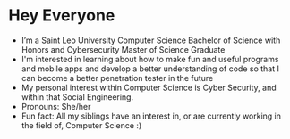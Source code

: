 # Hey Everyone

- I’m a Saint Leo University Computer Science Bachelor of Science with Honors and Cybersecurity Master of Science Graduate
- I'm interested in learning about how to make fun and useful programs and mobile apps and develop a better understanding of code so that I can become a better penetration tester in the future
- My personal interest within Computer Science is Cyber Security, and within that Social Engineering.
- Pronouns: She/her
- Fun fact: All my siblings have an interest in, or are currently working in the field of, Computer Science :)
